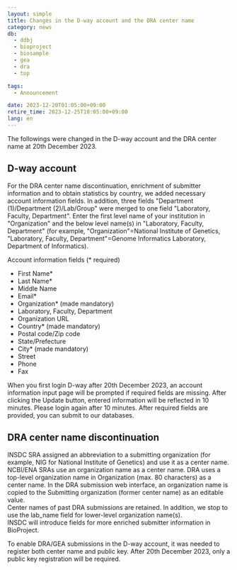 ```yaml
---
layout: simple
title: Changes in the D-way account and the DRA center name
category: news
db:
  - ddbj
  - bioproject
  - biosample
  - gea
  - dra
  - top

tags:
  - Announcement

date: 2023-12-20T01:05:00+09:00
retire_time: 2023-12-25T10:05:00+09:00
lang: en
---
```


The followings were changed in the D-way account and the DRA center name at 20th December 2023.

## D-way account

For the DRA center name discontinuation, enrichment of submitter information and to obtain statistics by country, we added necessary account information fields. In addition, three fields "Department (1)/Department (2)/Lab/Group" were merged to one field "Laboratory, Faculty, Department".
Enter the first level name of your institution in "Organization" and the below level name(s) in "Laboratory, Faculty, Department" (for example, "Organization"=National Institute of Genetics, "Laboratory, Faculty, Department"=Genome Informatics Laboratory, Department of Informatics).

Account information fields (* required)

* First Name*
* Last Name*
* Middle Name
* Email*
* Organization*	(made mandatory)
* Laboratory, Faculty, Department
* Organization URL
* Country* (made mandatory)
* Postal code/Zip code
* State/Prefecture
* City* (made mandatory)
* Street
* Phone
* Fax

When you first login D-way after 20th December 2023, an account information input page will be prompted if required fields are missing. After clicking the Update button, entered information will be reflected in 10 minutes. Please login again after 10 minutes.
After required fields are provided, you can submit to our databases.

## DRA center name discontinuation

INSDC SRA assigned an abbreviation to a submitting organization (for example, NIG for National Institute of Genetics) and use it as a center name. NCBI/ENA SRAs use an organization name as a center name.
DRA uses a top-level organization name in Organization (max. 80 characters) as a center name. In the DRA submission web interface, an organization name is copied to the Submitting organization (former center name) as an editable value.  
Center names of past DRA submissions are retained. In addition, we stop to use the lab_name field for lower-level organization name(s).   
INSDC will introduce fields for more enriched submitter information in BioProject.

To enable DRA/GEA submissions in the D-way account, it was needed to register both center name and public key. After 20th December 2023, only a public key registration will be required.